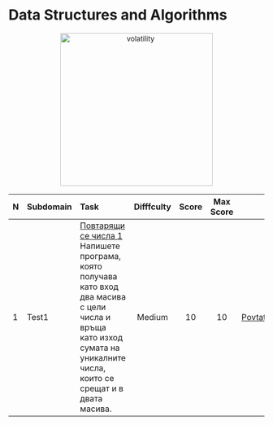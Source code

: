 # Data Structures and Algorithms


<p align="center">
  <img src="https://github.com/mariyaveleva16/Data-structures-and-algorithms/blob/main/Learn-Data-Structures-and-Algorithms-Easily.gif" height="300" alt="volatility">
</p>

<div align="center">
  
N|Subdomain|Task|Difffculty|Score|Max Score|Solution
:-|:-|:-|:-:|:-:|:-:|-:
1|Test1| [Повтарящи се числа 1](https://www.hackerrank.com/contests/sda-2020-2021-test1/challenges/1-257)<br>Напишете програма, която получава като вход два масива с цели числа и връща като изход сумата на уникалните числа, които се срещат и в двата масива. |Medium|10|10| [Povtatqshti_se_chisla.cpp](https://github.com/mariyaveleva16/Data-structures-and-algorithms/blob/main/Exams/Test1/Povtatqshti_se_chisla.cpp)

</div>
